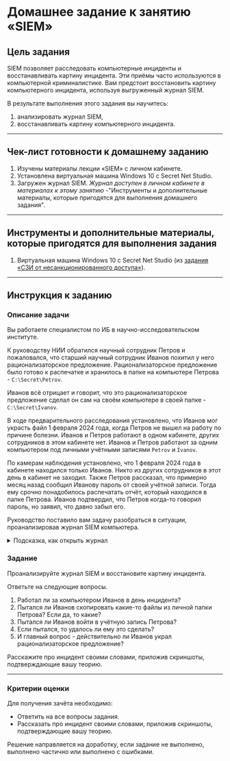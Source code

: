# Домашнее задание к занятию «SIEM»

## Цель задания

SIEM позволяет расследовать компьютерные инциденты и восстанавливать картину инцидента. Эти приёмы часто используются в компьютерной криминалистике. Вам предстоит восстановить картину компьютерного инцидента, используя выгруженный журнал SIEM.

В результате выполнения этого задания вы научитесь:

1. анализировать журнал SIEM,
2. восстанавливать картину компьютерного инцидента.

------

## Чек-лист готовности к домашнему заданию

1. Изучены материалы лекции «SIEM» с личном кабинете.
2. Установлена виртуальная машина Windows 10 с Secret Net Studio.
3. Загружен журнал SIEM. _Журнал доступен в личном кабинете в материалах к этому занятию_ -"Инструменты и дополнительные материалы, которые пригодятся для выполнения домашнего задания".

------

## Инструменты и дополнительные материалы, которые пригодятся для выполнения задания

1. Виртуальная машина Windows 10 с Secret Net Studio (из [задания «СЗИ от несанкционированного доступа»](https://github.com/netology-code/ibszi-homeworks/tree/main/02)).

------

## Инструкция к заданию

### Описание задачи

Вы работаете специалистом по ИБ в научно-исследовательском институте.

К руководству НИИ обратился научный сотрудник Петров и пожаловался, что старший научный сотрудник Иванов похитил у него рационализаторское предложение. Рационализаторское предложение было готово к распечатке и хранилось в папке на компьютере Петрова - `C:\Secret\Petrov`. 

Иванов всё отрицает и говорит, что это рационализаторское предложение сделал он сам на своём компьютере в своей папке - `C:\Secret\Ivanov`.

В ходе предварительного расследования установлено, что Иванов мог украсть файл 1 февраля 2024 года, когда Петров не вышел на работу по причине болезни. Иванов и Петров работают в одном кабинете, других сотрудников в этом кабинете нет. Иванов и Петров работают за одним компьютером под личными учётными записями `Petrov` и `Ivanov`. 

По камерам наблюдения установлено, что 1 февраля 2024 года в кабинете находился только Иванов. Никто из других сотрудников в этот день в кабинет не заходил. Также Петров рассказал, что примерно месяц назад сообщил Иванову пароль от своей учётной записи. Тогда ему срочно понадобилось распечатать отчёт, который находился в папке Петрова. Иванов подтвердил, что Петров когда-то говорил пароль, но заявил, что давно забыл его.

Руководство поставило вам задачу разобраться в ситуации, проанализировав журнал SIEM компьютера.

<details>
  <summary> Подсказка, как открыть журнал</summary>

<img width="1116" alt="Снимок экрана 2024-02-01 в 20 57 27" src="https://github.com/netology-code/ibszi-homeworks/assets/96241243/7b624d25-d077-4ec7-9fbf-750cf2af9ad3">
  
</details>

### Задание

Проанализируйте журнал SIEM и восстановите картину инцидента.

Ответьте на следующие вопросы.
1. Работал ли за компьютером Иванов в день инцидента?
2. Пытался ли Иванов скопировать какие-то файлы из личной папки Петрова? Если да, то какие?
3. Пытался ли Иванов войти в учётную запись Петрова?
4. Если пытался, то удалось ли ему это сделать?
5. И главный вопрос - действительно ли Иванов украл рационализаторское предложение?

Расскажите про инцидент своими словами, приложив скриншоты, подтверждающие вашу теорию.

------

### Критерии оценки

Для получения зачёта необходимо:
- Ответить на все вопросы задания.
- Рассказать про инцидент своими словами, приложив скриншоты, подтверждающие вашу теорию.

Решение направляется на доработку, если задание не выполнено, выполнено частично или выполнено с ошибками.
